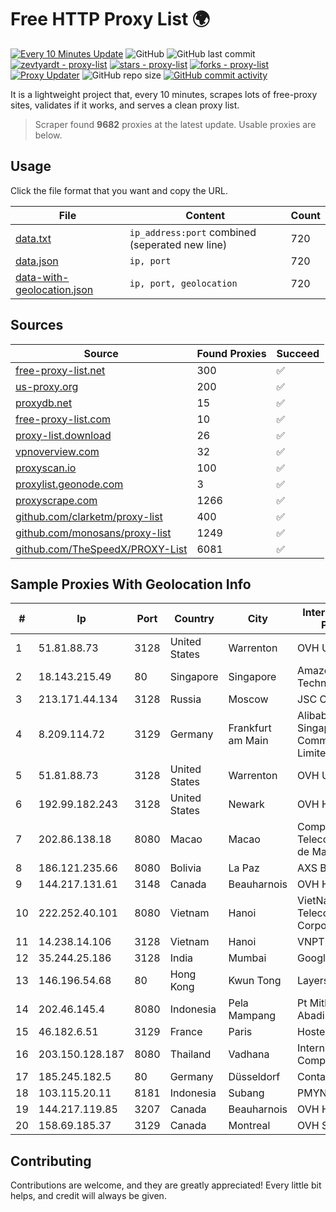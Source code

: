 
# Free HTTP Proxy List 🌍

[![Every 10 Minutes Update](https://github.com/mertguvencli/http-proxy-list/actions/workflows/main.yml/badge.svg?branch=main)](https://github.com/mertguvencli/http-proxy-list/actions/workflows/main.yml)
![GitHub](https://img.shields.io/github/license/mertguvencli/http-proxy-list)
![GitHub last commit](https://img.shields.io/github/last-commit/mertguvencli/http-proxy-list)
[![zevtyardt - proxy-list](https://img.shields.io/static/v1?label=zevtyardt&message=proxy-list&color=blue&logo=github)](https://github.com/zevtyardt/proxy-list "Go to GitHub repo")
[![stars - proxy-list](https://img.shields.io/github/stars/zevtyardt/proxy-list?style=social)](https://github.com/zevtyardt/proxy-list)
[![forks - proxy-list](https://img.shields.io/github/forks/zevtyardt/proxy-list?style=social)](https://github.com/zevtyardt/proxy-list)
[![Proxy Updater](https://github.com/zevtyardt/proxy-list/workflows/Proxy%20Updater/badge.svg)](https://github.com/zevtyardt/proxy-list/actions?query=workflow:"Proxy+Updater")
![GitHub repo size](https://img.shields.io/github/repo-size/zevtyardt/proxy-list)
[![GitHub commit activity](https://img.shields.io/github/commit-activity/m/zevtyardt/proxy-list?logo=commits)](https://github.com/zevtyardt/proxy-list/commits/main)

It is a lightweight project that, every 10 minutes, scrapes lots of free-proxy sites, validates if it works, and serves a clean proxy list.

> Scraper found **9682** proxies at the latest update. Usable proxies are below.

## Usage

Click the file format that you want and copy the URL.

|File|Content|Count|
|----|-------|-----|
|[data.txt](https://raw.githubusercontent.com/mertguvencli/http-proxy-list/main/proxy-list/data.txt)|`ip_address:port` combined (seperated new line)|720|
|[data.json](https://raw.githubusercontent.com/mertguvencli/http-proxy-list/main/proxy-list/data.json)|`ip, port`|720|
|[data-with-geolocation.json](https://raw.githubusercontent.com/mertguvencli/http-proxy-list/main/proxy-list/data-with-geolocation.json)|`ip, port, geolocation`|720|

## Sources

|Source|Found Proxies|Succeed|
|------|-------------|-------|
|[free-proxy-list.net](https://free-proxy-list.net)|300|✅|
|[us-proxy.org](https://www.us-proxy.org)|200|✅|
|[proxydb.net](http://proxydb.net)|15|✅|
|[free-proxy-list.com](https://free-proxy-list.com/?page=&port=&type%5B%5D=http&type%5B%5D=https&up_time=0&search=Search)|10|✅|
|[proxy-list.download](https://www.proxy-list.download/HTTP)|26|✅|
|[vpnoverview.com](https://vpnoverview.com/privacy/anonymous-browsing/free-proxy-servers)|32|✅|
|[proxyscan.io](https://www.proxyscan.io)|100|✅|
|[proxylist.geonode.com](https://proxylist.geonode.com/api/proxy-list?limit=300&page=1&sort_by=lastChecked&sort_type=desc&protocols=http,https)|3|✅|
|[proxyscrape.com](https://api.proxyscrape.com/v2/?request=displayproxies&protocol=http&timeout=10000&country=all&ssl=all&anonymity=all)|1266|✅|
|[github.com/clarketm/proxy-list](https://raw.githubusercontent.com/clarketm/proxy-list/master/proxy-list-raw.txt)|400|✅|
|[github.com/monosans/proxy-list](https://raw.githubusercontent.com/monosans/proxy-list/main/proxies/http.txt)|1249|✅|
|[github.com/TheSpeedX/PROXY-List](https://raw.githubusercontent.com/TheSpeedX/PROXY-List/master/http.txt)|6081|✅|


## Sample Proxies With Geolocation Info

|#|Ip|Port|Country|City|Internet Service Provider|
|-|--|----|-------|----|-------------------------|
|1|51.81.88.73|3128|United States|Warrenton|OVH US LLC|
|2|18.143.215.49|80|Singapore|Singapore|Amazon Technologies Inc.|
|3|213.171.44.134|3128|Russia|Moscow|JSC Comcor|
|4|8.209.114.72|3129|Germany|Frankfurt am Main|Alibaba.com Singapore E-Commerce Private Limited|
|5|51.81.88.73|3128|United States|Warrenton|OVH US LLC|
|6|192.99.182.243|3128|United States|Newark|OVH Hosting|
|7|202.86.138.18|8080|Macao|Macao|Companhia de Telecomunicacoes de Macau|
|8|186.121.235.66|8080|Bolivia|La Paz|AXS Bolivia S. A.|
|9|144.217.131.61|3148|Canada|Beauharnois|OVH Hosting|
|10|222.252.40.101|8080|Vietnam|Hanoi|VietNam Post and Telecom Corporation|
|11|14.238.14.106|3128|Vietnam|Hanoi|VNPT|
|12|35.244.25.186|3128|India|Mumbai|Google LLC|
|13|146.196.54.68|80|Hong Kong|Kwun Tong|Layerstack Limited|
|14|202.46.145.4|8080|Indonesia|Pela Mampang|Pt Mithaharum Abadi|
|15|46.182.6.51|3129|France|Paris|Hosteur SAS|
|16|203.150.128.187|8080|Thailand|Vadhana|Internet Thailand Company Ltd|
|17|185.245.182.5|80|Germany|Düsseldorf|Contabo GmbH|
|18|103.115.20.11|8181|Indonesia|Subang|PMYNET|
|19|144.217.119.85|3207|Canada|Beauharnois|OVH Hosting|
|20|158.69.185.37|3129|Canada|Montreal|OVH SAS|



## Contributing

Contributions are welcome, and they are greatly appreciated! Every
little bit helps, and credit will always be given.

